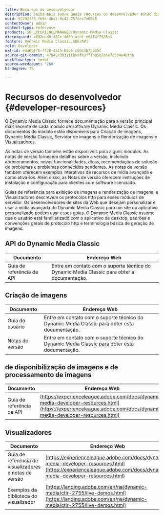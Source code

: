 ```yaml
---
title: Recursos do desenvolvedor
description: Saiba mais sobre quais recursos do desenvolvedor estão disponíveis para o Dynamic Media.
uuid: 97702f33-fb9c-4ba7-9c42-757dec7e6645
contentOwner: admin
content-type: reference
products: SG_EXPERIENCEMANAGER/Dynamic-Media-Classic
discoiquuid: a802ead0-401e-4600-aedf-e6414f7983e1
feature: Dynamic Media Classic,SDK/API
role: Developer
exl-id: eaa6bf7b-ff38-4a15-b5b5-c60c3b75a35f
source-git-commit: 47845c30311fb9afb3fffb8502b6e7c534e4bfdb
workflow-type: tm+mt
source-wordcount: '268'
ht-degree: 7%

---
```


# Recursos do desenvolvedor {#developer-resources}

O Dynamic Media Classic fornece documentação para a versão principal mais recente de cada módulo de software Dynamic Media Classic. Os documentos do módulo estão disponíveis para Criação de imagens, Dynamic Media Classic, Servidor de imagens e Renderização de imagens e Visualizadores.

As notas de versão também estão disponíveis para alguns módulos. As notas de versão fornecem detalhes sobre a versão, incluindo aprimoramentos, novas funcionalidades, dicas, recomendações de solução de problemas e problemas conhecidos pendentes. As notas de versão também oferecem exemplos interativos de recursos de mídia avançada e como ativá-los. Além disso, as Notas de versão oferecem instruções de instalação e configuração para clientes com software licenciado.

Guias de referência para exibição de imagens e renderização de imagens, e Visualizadores descrevem os protocolos http para esses módulos de servidor. Os desenvolvedores de sites da Web que desejam personalizar e usar a mídia avançada do Dynamic Media Classic para um site ou aplicativo personalizado podem usar esses guias. O Dynamic Media Classic assume que o usuário está familiarizado com o aplicativo de desktop, padrões e convenções gerais de protocolo http e terminologia básica de geração de imagens.

## API do Dynamic Media Classic

| Documento | Endereço Web |
| --- | --- |
| Guia de referência da API | Entre em contato com o suporte técnico do Dynamic Media Classic para obter a documentação. |

## Criação de imagens

| Documento | Endereço Web |
| --- | --- |
| Guia do usuário | Entre em contato com o suporte técnico do Dynamic Media Classic para obter esta documentação. |
| Notas de versão | Entre em contato com o suporte técnico do Dynamic Media Classic para obter esta documentação. |

##  de disponibilização de imagens e de processamento de imagens

| Documento | Endereço Web |
| --- | --- |
| Guia de referência da API | [https://experienceleague.adobe.com/docs/dynamic-media-developer-resources.html](https://experienceleague.adobe.com/docs/dynamic-media-developer-resources.html) |

## Visualizadores

| Documento | Endereço Web |
| --- | --- |
| Guia de referência de visualizadores e notas de versão | [https://experienceleague.adobe.com/docs/dynamic-media-developer-resources.html](https://experienceleague.adobe.com/docs/dynamic-media-developer-resources.html) |
| Exemplos da biblioteca do visualizador | [https://landing.adobe.com/en/na/dynamic-media/ctir-2755/live-demos.html](https://landing.adobe.com/en/na/dynamic-media/ctir-2755/live-demos.html) |


<!-- 

**Web-to-Print**

|Document|Web address|
|--- |--- |
|Reference Guide|[https://www.adobe.com/go/learn_s7_webtoprint_en](https://www.adobe.com/go/learn_s7_webtoprint_en)| 

-->
